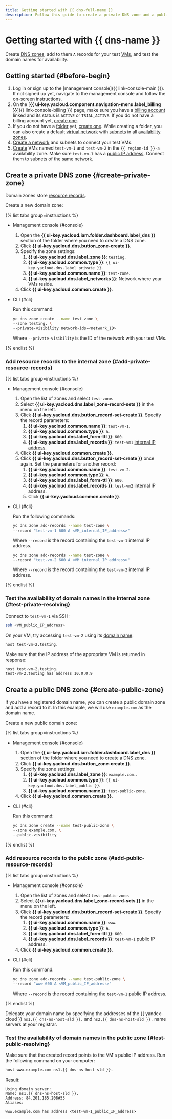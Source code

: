```yaml
---
title: Getting started with {{ dns-full-name }}
description: Follow this guide to create a private DNS zone and a public one.
---
```


# Getting started with {{ dns-name }}


Create [DNS zones](concepts/dns-zone.md), add to them `A` records for your test [VMs](../compute/concepts/vm.md), and test the domain names for availability.

## Getting started {#before-begin}

1. Log in or sign up to the [management console]({{ link-console-main }}). If not signed up yet, navigate to the management console and follow the on-screen instructions.
1. On the [**{{ ui-key.yacloud.component.navigation-menu.label_billing }}**]({{ link-console-billing }}) page, make sure you have a [billing account](../billing/concepts/billing-account.md) linked and its status is `ACTIVE` or `TRIAL_ACTIVE`. If you do not have a billing account yet, [create one](../billing/quickstart/index.md#create_billing_account).
1. If you do not have a [folder](../resource-manager/concepts/resources-hierarchy.md#folder) yet, [create one](../resource-manager/operations/folder/create.md). While creating a folder, you can also create a default [virtual network](../vpc/concepts/network.md#network) with [subnets](../vpc/concepts/network.md#subnet) in all [availability zones](../overview/concepts/geo-scope.md).
1. [Create a network](../vpc/quickstart.md) and subnets to connect your test VMs.
1. [Create](../compute/operations/vm-create/create-linux-vm.md) VMs named `test-vm-1` and `test-vm-2` in the `{{ region-id }}-a` availability zone. Make sure `test-vm-1` has a [public IP address](../vpc/concepts/address.md#public-addresses). Connect them to subnets of the same network.

## Create a private DNS zone {#create-private-zone}

Domain zones store [resource records](concepts/resource-record.md).

Create a new domain zone:

{% list tabs group=instructions %}

- Management console {#console}

  1. Open the **{{ ui-key.yacloud.iam.folder.dashboard.label_dns }}** section of the folder where you need to create a DNS zone.
  1. Click **{{ ui-key.yacloud.dns.button_zone-create }}**.
  1. Specify the zone settings:
     1. **{{ ui-key.yacloud.dns.label_zone }}**: `testing`.
     1. **{{ ui-key.yacloud.common.type }}**: `{{ ui-key.yacloud.dns.label_private }}`.
     1. **{{ ui-key.yacloud.common.name }}**: `test-zone`.
     1. **{{ ui-key.yacloud.dns.label_networks }}**: Network where your VMs reside.
  1. Click **{{ ui-key.yacloud.common.create }}**.

- CLI {#cli}

  Run this command:

  ```bash
  yc dns zone create --name test-zone \
  --zone testing. \
  --private-visibility network-ids=<network_ID>
  ```

  Where `--private-visibility` is the ID of the network with your test VMs.

{% endlist %}

### Add resource records to the internal zone {#add-private-resource-records}

{% list tabs group=instructions %}

- Management console {#console}

  1. Open the list of zones and select `test-zone`.
  1. Select **{{ ui-key.yacloud.dns.label_zone-record-sets }}** in the menu on the left.
  1. Click **{{ ui-key.yacloud.dns.button_record-set-create }}**. Specify the record parameters:
     1. **{{ ui-key.yacloud.common.name }}**: `test-vm-1`.
     1. **{{ ui-key.yacloud.common.type }}**: `A`.
     1. **{{ ui-key.yacloud.dns.label_form-ttl }}**: `600`.
     1. **{{ ui-key.yacloud.dns.label_records }}**: `test-vm1` [internal IP address](../vpc/concepts/address.md#internal-addresses).
  1. Click **{{ ui-key.yacloud.common.create }}**.
  1. Click **{{ ui-key.yacloud.dns.button_record-set-create }}** once again. Set the parameters for another record:
     1. **{{ ui-key.yacloud.common.name }}**: `test-vm-2`.
     1. **{{ ui-key.yacloud.common.type }}**: `A`.
     1. **{{ ui-key.yacloud.dns.label_form-ttl }}**: `600`.
     1. **{{ ui-key.yacloud.dns.label_records }}**: `test-vm2` internal IP address.
     1. Click **{{ ui-key.yacloud.common.create }}**.

- CLI {#cli}

  Run the following commands:

  ```bash
  yc dns zone add-records --name test-zone \
  --record "test-vm-1 600 A <VM_internal_IP_address>"
  ```

  Where `--record` is the record containing the `test-vm-1` internal IP address.

  ```bash
  yc dns zone add-records --name test-zone \
  --record "test-vm-2 600 A <VM_internal_IP_address>"
  ```

  Where `--record` is the record containing the `test-vm-2` internal IP address.

{% endlist %}

### Test the availability of domain names in the internal zone {#test-private-resolving}

Connect to `test-vm-1` via SSH:

```bash
ssh <VM_public_IP_address>
```

On your VM, try accessing `test-vm-2` using its [domain name](../vpc/concepts/address.md#fqdn):

```bash
host test-vm-2.testing.
```

Make sure that the IP address of the appropriate VM is returned in response:

```bash
host test-vm-2.testing.
test-vm-2.testing has address 10.0.0.9
```

## Create a public DNS zone {#create-public-zone}

If you have a registered domain name, you can create a public domain zone and add a record to it. In this example, we will use `example.com` as the domain name.

Create a new public domain zone:

{% list tabs group=instructions %}

- Management console {#console}

  1. Open the **{{ ui-key.yacloud.iam.folder.dashboard.label_dns }}** section of the folder where you need to create a DNS zone.
  1. Click **{{ ui-key.yacloud.dns.button_zone-create }}**.
  1. Specify the zone settings:
     1. **{{ ui-key.yacloud.dns.label_zone }}**: `example.com.`.
     1. **{{ ui-key.yacloud.common.type }}**: `{{ ui-key.yacloud.dns.label_public }}`.
     1. **{{ ui-key.yacloud.common.name }}**: `test-public-zone`.
  1. Click **{{ ui-key.yacloud.common.create }}**.

- CLI {#cli}

  Run this command:

  ```bash
  yc dns zone create --name test-public-zone \
  --zone example.com. \
  --public-visibility
  ```

{% endlist %}

### Add resource records to the public zone {#add-public-resource-records}

{% list tabs group=instructions %}

- Management console {#console}

  1. Open the list of zones and select `test-public-zone`.
  1. Select **{{ ui-key.yacloud.dns.label_zone-record-sets }}** in the menu on the left.
  1. Click **{{ ui-key.yacloud.dns.button_record-set-create }}**. Specify the record parameters:
     1. **{{ ui-key.yacloud.common.name }}**: `www`.
     1. **{{ ui-key.yacloud.common.type }}**: `A`.
     1. **{{ ui-key.yacloud.dns.label_form-ttl }}**: `600`.
     1. **{{ ui-key.yacloud.dns.label_records }}**: `test-vm-1` public IP address.
  1. Click **{{ ui-key.yacloud.common.create }}**.

- CLI {#cli}

  Run this command:

  ```bash
  yc dns zone add-records --name test-public-zone \
  --record "www 600 A <VM_public_IP_address>"
  ```

  Where `--record` is the record containing the `test-vm-1` public IP address.

{% endlist %}

Delegate your domain name by specifying the addresses of the {{ yandex-cloud }} `ns1.{{ dns-ns-host-sld }}.` and `ns2.{{ dns-ns-host-sld }}.` name servers at your registrar.

### Test the availability of domain names in the public zone {#test-public-resolving}

Make sure that the created record points to the VM's public IP address. Run the following command on your computer:

```bash
host www.example.com ns1.{{ dns-ns-host-sld }}.
```

Result:

```text
Using domain server:
Name: ns1.{{ dns-ns-host-sld }}.
Address: 84.201.185.208#53
Aliases:

www.example.com has address <test-vm-1_public_IP_address>
```